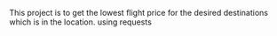 This project  is to get the lowest flight price for the desired destinations which is in the location.
using requests
